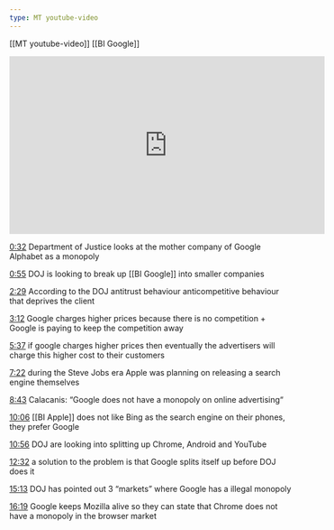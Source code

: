 ```yaml
---
type: MT youtube-video
---
```

 
[[MT youtube-video]]
[[BI Google]]

<iframe width="560" height="315" src="https://www.youtube.com/embed/x0UkcjTWIOQ?si=kiBmQ7bMM_Gc6RC_" title="YouTube video player" frameborder="0" allow="accelerometer; autoplay; clipboard-write; encrypted-media; gyroscope; picture-in-picture; web-share" referrerpolicy="strict-origin-when-cross-origin" allowfullscreen></iframe>

[0:32](https://www.youtube.com/watch?v=x0UkcjTWIOQ&t=32) Department of Justice looks at the mother company of Google Alphabet as a monopoly

[0:55](https://www.youtube.com/watch?v=x0UkcjTWIOQ&t=55) DOJ is looking to break up [[BI Google]] into smaller companies

[2:29](https://www.youtube.com/watch?v=x0UkcjTWIOQ&t=149) According to the DOJ antitrust behaviour anticompetitive behaviour that deprives the client

[3:12](https://www.youtube.com/watch?v=x0UkcjTWIOQ&t=192) Google charges higher prices because there is no competition + Google is paying to keep the competition away

[5:37](https://www.youtube.com/watch?v=x0UkcjTWIOQ&t=337) if google charges higher prices then eventually the advertisers will charge this higher cost to their customers

[7:22](https://www.youtube.com/watch?v=x0UkcjTWIOQ&t=442) during the Steve Jobs era Apple was planning on releasing a search engine themselves

[8:43](https://www.youtube.com/watch?v=x0UkcjTWIOQ&t=523) Calacanis: “Google does not have a monopoly on online advertising“

[10:06](https://www.youtube.com/watch?v=x0UkcjTWIOQ&t=606) [[BI Apple]] does not like Bing as the search engine on their phones, they prefer Google

[10:56](https://www.youtube.com/watch?v=x0UkcjTWIOQ&t=656) DOJ are looking into splitting up Chrome, Android and YouTube

[12:32](https://www.youtube.com/watch?v=x0UkcjTWIOQ&t=752) a solution to the problem is that Google splits itself up before DOJ does it

[15:13](https://www.youtube.com/watch?v=x0UkcjTWIOQ&t=913) DOJ has pointed out 3 “markets” where Google has a illegal monopoly

[16:19](https://www.youtube.com/watch?v=x0UkcjTWIOQ&t=979) Google keeps Mozilla alive so they can state that Chrome does not have a monopoly in the browser market


